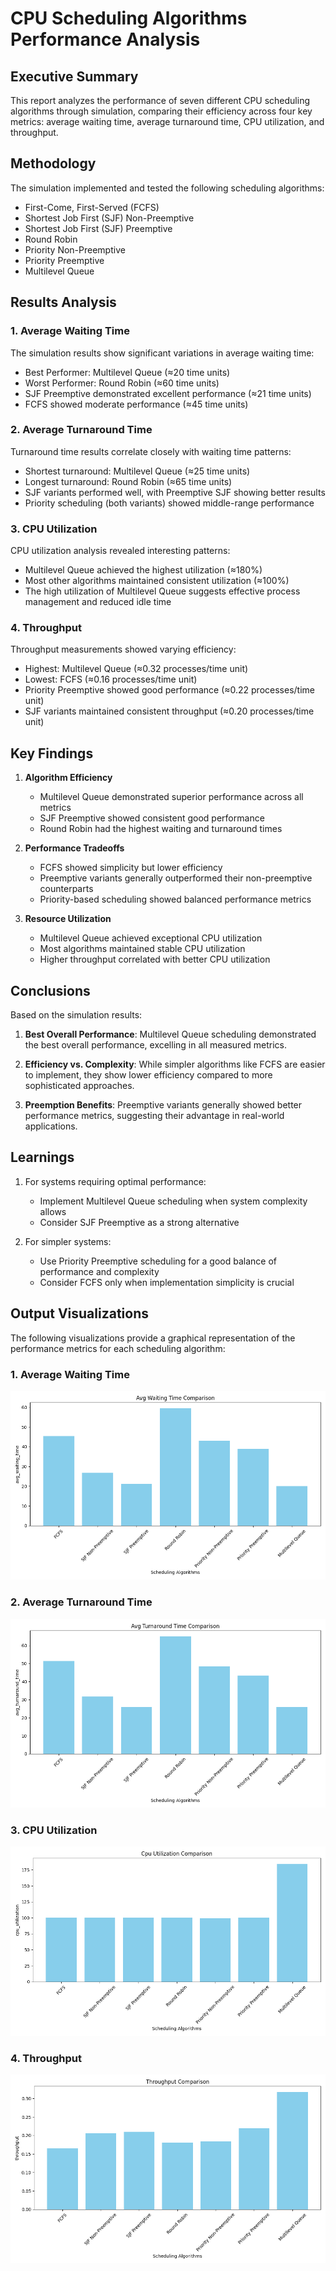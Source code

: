# CPU Scheduling Algorithms Performance Analysis
## Executive Summary

This report analyzes the performance of seven different CPU scheduling algorithms through simulation, comparing their efficiency across four key metrics: average waiting time, average turnaround time, CPU utilization, and throughput.

## Methodology

The simulation implemented and tested the following scheduling algorithms:
- First-Come, First-Served (FCFS)
- Shortest Job First (SJF) Non-Preemptive
- Shortest Job First (SJF) Preemptive
- Round Robin
- Priority Non-Preemptive
- Priority Preemptive
- Multilevel Queue

## Results Analysis

### 1. Average Waiting Time

The simulation results show significant variations in average waiting time:
- Best Performer: Multilevel Queue (≈20 time units)
- Worst Performer: Round Robin (≈60 time units)
- SJF Preemptive demonstrated excellent performance (≈21 time units)
- FCFS showed moderate performance (≈45 time units)

### 2. Average Turnaround Time

Turnaround time results correlate closely with waiting time patterns:
- Shortest turnaround: Multilevel Queue (≈25 time units)
- Longest turnaround: Round Robin (≈65 time units)
- SJF variants performed well, with Preemptive SJF showing better results
- Priority scheduling (both variants) showed middle-range performance

### 3. CPU Utilization

CPU utilization analysis revealed interesting patterns:
- Multilevel Queue achieved the highest utilization (≈180%)
- Most other algorithms maintained consistent utilization (≈100%)
- The high utilization of Multilevel Queue suggests effective process management and reduced idle time

### 4. Throughput

Throughput measurements showed varying efficiency:
- Highest: Multilevel Queue (≈0.32 processes/time unit)
- Lowest: FCFS (≈0.16 processes/time unit)
- Priority Preemptive showed good performance (≈0.22 processes/time unit)
- SJF variants maintained consistent throughput (≈0.20 processes/time unit)

## Key Findings

1. **Algorithm Efficiency**
   - Multilevel Queue demonstrated superior performance across all metrics
   - SJF Preemptive showed consistent good performance
   - Round Robin had the highest waiting and turnaround times

2. **Performance Tradeoffs**
   - FCFS showed simplicity but lower efficiency
   - Preemptive variants generally outperformed their non-preemptive counterparts
   - Priority-based scheduling showed balanced performance metrics

3. **Resource Utilization**
   - Multilevel Queue achieved exceptional CPU utilization
   - Most algorithms maintained stable CPU utilization
   - Higher throughput correlated with better CPU utilization

## Conclusions

Based on the simulation results:

1. **Best Overall Performance**: Multilevel Queue scheduling demonstrated the best overall performance, excelling in all measured metrics.

2. **Efficiency vs. Complexity**: While simpler algorithms like FCFS are easier to implement, they show lower efficiency compared to more sophisticated approaches.

3. **Preemption Benefits**: Preemptive variants generally showed better performance metrics, suggesting their advantage in real-world applications.

## Learnings

1. For systems requiring optimal performance:
   - Implement Multilevel Queue scheduling when system complexity allows
   - Consider SJF Preemptive as a strong alternative

2. For simpler systems:
   - Use Priority Preemptive scheduling for a good balance of performance and complexity
   - Consider FCFS only when implementation simplicity is crucial


## Output Visualizations

The following visualizations provide a graphical representation of the performance metrics for each scheduling algorithm:

### 1. Average Waiting Time

![Average Waiting Time](avg_wait_time.png)

### 2. Average Turnaround Time

![Average Turnaround Time](avg_turnaround_time.png)

### 3. CPU Utilization

![CPU Utilization](cpu_utilization.png)

### 4. Throughput

![Throughput](throughput.png)
